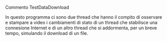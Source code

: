 Commento TestDataDownload


In questo programma ci sono due thread che hanno il compito di osservare e stampare a video i cambiamenti di stato di un thread che stabilisce una connesione Internet e di un altro thread che si addormenta, per un breve tempo, simulando il download di un file.


